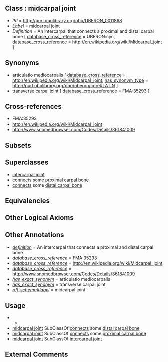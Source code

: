 
## Class : midcarpal joint

 * *IRI* = http://purl.obolibrary.org/obo/UBERON_0011868
 * *Label* = midcarpal joint
 * *Definition* = An intercarpal that connects a proximal and distal carpal bone [ [database_cross_reference](../../ef/oboInOwl#hasDbXref.md) = UBERON:cjm, [database_cross_reference](../../ef/oboInOwl#hasDbXref.md) = http://en.wikipedia.org/wiki/Midcarpal_joint ]

## Synonyms

 * articulatio mediocarpalis [ [database_cross_reference](../../ef/oboInOwl#hasDbXref.md) = http://en.wikipedia.org/wiki/Midcarpal_joint, [has_synonym_type](../../pe/oboInOwl#hasSynonymType.md) = http://purl.obolibrary.org/obo/uberon/core#LATIN ]
 * transverse carpal joint [ [database_cross_reference](../../ef/oboInOwl#hasDbXref.md) = FMA:35293 ]

## Cross-references

 * FMA:35293
 * http://en.wikipedia.org/wiki/Midcarpal_joint
 * http://www.snomedbrowser.com/Codes/Details/361841009

## Subsets


## Superclasses

 * [intercarpal joint](../../UBERON/32/UBERON_0011132.md)
 * [connects](../../RO/76/RO_0002176.md) some [proximal carpal bone](../../UBERON/80/UBERON_0001480.md)
 * [connects](../../RO/76/RO_0002176.md) some [distal carpal bone](../../UBERON/81/UBERON_0001481.md)

## Equivalencies


## Other Logical Axioms


## Other Annotations

 * *[definition](../../IAO/15/IAO_0000115.md)* = An intercarpal that connects a proximal and distal carpal bone
 * *[database_cross_reference](../../ef/oboInOwl#hasDbXref.md)* = FMA:35293
 * *[database_cross_reference](../../ef/oboInOwl#hasDbXref.md)* = http://en.wikipedia.org/wiki/Midcarpal_joint
 * *[database_cross_reference](../../ef/oboInOwl#hasDbXref.md)* = http://www.snomedbrowser.com/Codes/Details/361841009
 * *[has_exact_synonym](../../ym/oboInOwl#hasExactSynonym.md)* = articulatio mediocarpalis
 * *[has_exact_synonym](../../ym/oboInOwl#hasExactSynonym.md)* = transverse carpal joint
 * *[rdf-schema#label](../../el/rdf-schema#label.md)* = midcarpal joint

## Usage

 * -
 * [midcarpal joint](../../UBERON/68/UBERON_0011868.md) SubClassOf [connects](../../RO/76/RO_0002176.md) some [distal carpal bone](../../UBERON/81/UBERON_0001481.md)
 * [midcarpal joint](../../UBERON/68/UBERON_0011868.md) SubClassOf [connects](../../RO/76/RO_0002176.md) some [proximal carpal bone](../../UBERON/80/UBERON_0001480.md)
 * [midcarpal joint](../../UBERON/68/UBERON_0011868.md) SubClassOf [intercarpal joint](../../UBERON/32/UBERON_0011132.md)

## External Comments

